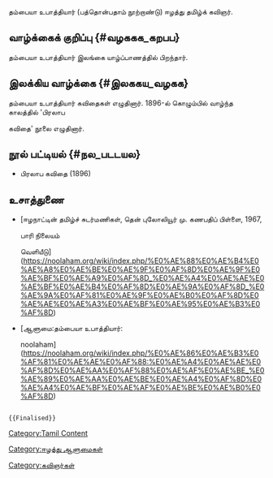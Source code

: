 தம்பையா உபாத்தியார் (பத்தொன்பதாம் நூற்றாண்டு) ஈழத்து தமிழ்க் கவிஞர்.

## வாழ்க்கைக் குறிப்பு {#வழககக_கறபப}

தம்பையா உபாத்தியார் இலங்கை யாழ்ப்பாணத்தில் பிறந்தார்.

## இலக்கிய வாழ்க்கை {#இலககய_வழகக}

தம்பையா உபாத்தியார் கவிதைகள் எழுதினார். 1896-ல் கொழும்பில் வாழ்ந்த காலத்தில் 'பிரலாப
கவிதை' நூலை எழுதினார்.

## நூல் பட்டியல் {#நல_படடயல}

-   பிரலாப கவிதை (1896)

## உசாத்துணை

-   [ஈழநாட்டின் தமிழ்ச் சுடர்மணிகள், தென் புலோலியூர் மு. கணபதிப் பிள்ளை, 1967,
    பாரி நிலையம்
    வெளியீடு](https://noolaham.org/wiki/index.php/%E0%AE%88%E0%AE%B4%E0%AE%A8%E0%AE%BE%E0%AE%9F%E0%AF%8D%E0%AE%9F%E0%AE%BF%E0%AE%A9%E0%AF%8D_%E0%AE%A4%E0%AE%AE%E0%AE%BF%E0%AE%B4%E0%AF%8D%E0%AE%9A%E0%AF%8D_%E0%AE%9A%E0%AF%81%E0%AE%9F%E0%AE%B0%E0%AF%8D%E0%AE%AE%E0%AE%A3%E0%AE%BF%E0%AE%95%E0%AE%B3%E0%AF%8D)
-   [ஆளுமை:தம்பையா உபாத்தியார்:
    noolaham](https://noolaham.org/wiki/index.php/%E0%AE%86%E0%AE%B3%E0%AF%81%E0%AE%AE%E0%AF%88:%E0%AE%A4%E0%AE%AE%E0%AF%8D%E0%AE%AA%E0%AF%88%E0%AE%AF%E0%AE%BE_%E0%AE%89%E0%AE%AA%E0%AE%BE%E0%AE%A4%E0%AF%8D%E0%AE%A4%E0%AE%BF%E0%AE%AF%E0%AE%BE%E0%AE%B0%E0%AF%8D)

```{=mediawiki}
{{Finalised}}
```
[Category:Tamil Content](Category:Tamil_Content "wikilink")
[Category:ஈழத்து ஆளுமைகள்](Category:ஈழத்து_ஆளுமைகள் "wikilink")
[Category:கவிஞர்கள்](Category:கவிஞர்கள் "wikilink")
